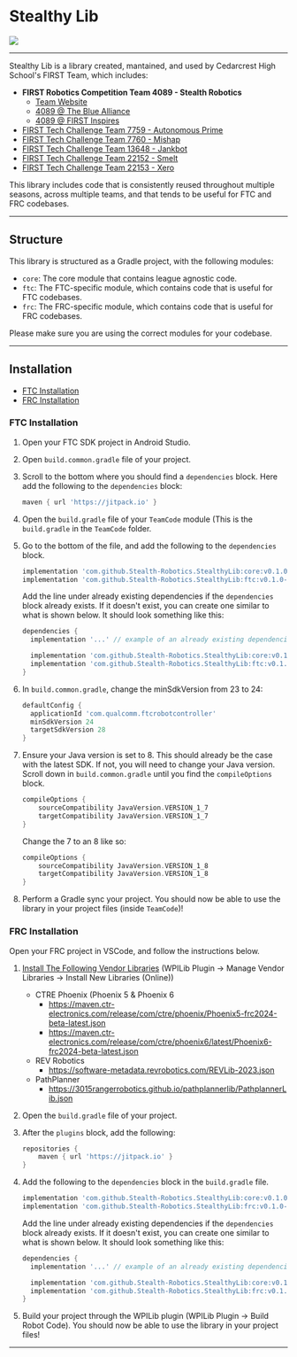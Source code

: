 # Stealthy Lib

[![](https://jitpack.io/v/Stealth-Robotics/StealthyLib.svg)](https://jitpack.io/#Stealth-Robotics/StealthyLib)

---

Stealthy Lib is a library created, mantained, and used by Cedarcrest High School's FIRST Team, which includes:

 - **FIRST Robotics Competition Team 4089 - Stealth Robotics**
   - [Team Website](https://www.stealthrobotics.com)
   - [4089 @ The Blue Alliance](https://www.thebluealliance.com/team/4089)
   - [4089 @ FIRST Inspires](https://frc-events.firstinspires.org/team/4089)
 - [FIRST Tech Challenge Team 7759 - Autonomous Prime](https://ftc-events.firstinspires.org/team/7759)
 - [FIRST Tech Challenge Team 7760 - Mishap](https://ftc-events.firstinspires.org/team/7760)
 - [FIRST Tech Challenge Team 13648 - Jankbot](https://ftc-events.firstinspires.org/team/13648)
 - [FIRST Tech Challenge Team 22152 - Smelt](https://ftc-events.firstinspires.org/team/22152)
 - [FIRST Tech Challenge Team 22153 - Xero](https://ftc-events.firstinspires.org/team/22153)

This library includes code that is consistently reused throughout multiple seasons, across multiple teams, and that tends to be useful for FTC and FRC codebases.

---

## Structure

This library is structured as a Gradle project, with the following modules:

 - `core`: The core module that contains league agnostic code.
 - `ftc`: The FTC-specific module, which contains code that is useful for FTC codebases.
 - `frc`: The FRC-specific module, which contains code that is useful for FRC codebases.

Please make sure you are using the correct modules for your codebase.

---

## Installation

- [FTC Installation](#ftc-installation)
- [FRC Installation](#frc-installation)

### FTC Installation
 1. Open your FTC SDK project in Android Studio.
 2. Open `build.common.gradle` file of your project.
 3. Scroll to the bottom where you should find a `dependencies` block. Here add the following to the `dependencies` block:
    ```groovy
    maven { url 'https://jitpack.io' }
    ```
 4. Open the `build.gradle` file of your `TeamCode` module (This is the `build.gradle` in the `TeamCode` folder.
 5. Go to the bottom of the file, and add the following to the `dependencies` block.
      ```groovy
      implementation 'com.github.Stealth-Robotics.StealthyLib:core:v0.1.0-beta' // core lib
      implementation 'com.github.Stealth-Robotics.StealthyLib:ftc:v0.1.0-beta' // ftc lib
     ```
    Add the line under already existing dependencies if the `dependencies` block already exists. If it doesn't exist, you can create one similar to what is shown below. It should look something like this:

      ```groovy
      dependencies {
        implementation '...' // example of an already existing dependencies
    
        implementation 'com.github.Stealth-Robotics.StealthyLib:core:v0.1.0-beta' // core lib
        implementation 'com.github.Stealth-Robotics.StealthyLib:ftc:v0.1.0-beta' // ftc lib
      }
      ```
 6. In `build.common.gradle`, change the minSdkVersion from 23 to 24:
      ```groovy
      defaultConfig {
        applicationId 'com.qualcomm.ftcrobotcontroller'
       	minSdkVersion 24
       	targetSdkVersion 28
      }
      ```
 7. Ensure your Java version is set to 8. This should already be the case with the latest SDK.
    If not, you will need to change your Java version. Scroll down in `build.common.gradle` until you find the `compileOptions` block.
    ```groovy
    compileOptions {
        sourceCompatibility JavaVersion.VERSION_1_7
        targetCompatibility JavaVersion.VERSION_1_7
    }
    ```
    Change the 7 to an 8 like so:
    ```groovy
    compileOptions {
        sourceCompatibility JavaVersion.VERSION_1_8
        targetCompatibility JavaVersion.VERSION_1_8
    }
    ```
 8. Perform a Gradle sync your project. You should now be able to use the library in your project files (inside `TeamCode`)!

### FRC Installation
Open your FRC project in VSCode, and follow the instructions below.

 1. [Install The Following Vendor Libraries](https://docs.wpilib.org/en/stable/docs/software/vscode-overview/3rd-party-libraries.html#installing-libraries) (WPILib Plugin → Manage Vendor Libraries → Install New Libraries (Online))
    - CTRE Phoenix (Phoenix 5 & Phoenix 6
      - https://maven.ctr-electronics.com/release/com/ctre/phoenix/Phoenix5-frc2024-beta-latest.json
      - https://maven.ctr-electronics.com/release/com/ctre/phoenix6/latest/Phoenix6-frc2024-beta-latest.json
    - REV Robotics
      - https://software-metadata.revrobotics.com/REVLib-2023.json
    - PathPlanner
      - https://3015rangerrobotics.github.io/pathplannerlib/PathplannerLib.json
 2. Open the `build.gradle` file of your project.
 3. After the `plugins` block, add the following:
    ```groovy
    repositories {
        maven { url 'https://jitpack.io' }
    }
    ```
 4. Add the following to the `dependencies` block in the `build.gradle` file.
      ```groovy
      implementation 'com.github.Stealth-Robotics.StealthyLib:core:v0.1.0-beta' // core lib
      implementation 'com.github.Stealth-Robotics.StealthyLib:frc:v0.1.0-beta' // frc lib
     ```
    Add the line under already existing dependencies if the `dependencies` block already exists. If it doesn't exist, you can create one similar to what is shown below. It should look something like this:

      ```groovy
      dependencies {
        implementation '...' // example of an already existing dependencies
    
        implementation 'com.github.Stealth-Robotics.StealthyLib:core:v0.1.0-beta' // core lib
        implementation 'com.github.Stealth-Robotics.StealthyLib:frc:v0.1.0-beta' // frc lib
      }
      ```
    
 5. Build your project through the WPILib plugin (WPILib Plugin → Build Robot Code). You should now be able to use the library in your project files!

---